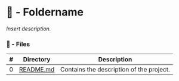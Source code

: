 # :file_folder: - Foldername

_Insert description._

### :memo: - Files

#|Directory|Description
---|---|---
0|[README.md](./README.md)| Contains the description of the project.
